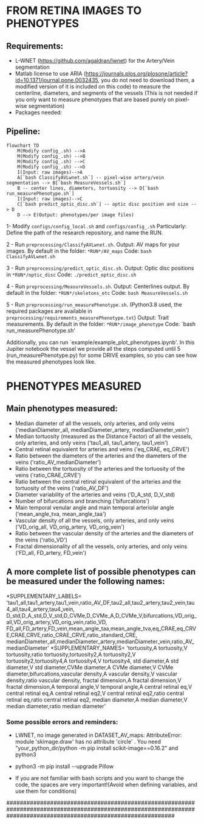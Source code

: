 # FROM RETINA IMAGES TO PHENOTYPES  

## Requirements:
* L-WNET (https://github.com/agaldran/lwnet) for the Artery/Vein segmentation
* Matlab license to use ARIA (https://journals.plos.org/plosone/article?id=10.1371/journal.pone.0032435, you do not need to download them, a modified version of it is included on this code) to measure the centerline, diameters, and segments of the vessels (This is not needed if you only want to measure phenotypes that are based purely on pixel-wise segmentation)
* Packages needed: 

## Pipeline:

```mermaid
flowchart TD
    M(Modify config_.sh) -->A
    M(Modify config_.sh) -->B
    M(Modify config_.sh) -->C
    M(Modify config_.sh) -->D
    I(Input: raw images)-->A
    A[`bash ClassifyAVLwnet.sh`] -- pixel-wise artery/vein segmentation --> B[`bash MeasureVessels.sh`]
    B -- center lines, diameters, tortuosity --> D[`bash run_measurePhenotype.sh`]
    I(Input: raw images)-->C
    C[`bash predict_optic_disc.sh`] -- optic disc position and size --> D
    D --> E(Output: phenotypes/per image files)
```

1- Modify `configs/config_local.sh` and `configs/config_.sh`
Particularly: Define the path of the research repository, and name the RUN.

2 - Run `preprocessing/ClassifyAVLwnet.sh`. 
Output: AV maps for your images.  By default in the folder: `*RUN*/AV_maps`
Code: `bash ClassifyAVLwnet.sh` 

3 - Run `preprocessing/predict_optic_disc.sh`.
Output: Optic disc positions in `*RUN*/optic_disc`
Code: `./predict_optic_disc.sh`

4 - Run `preprocessing/MeasureVessels.sh`. 
Output: Centerlines output.  By default in the folder: `*RUN*/skeletons_etc`
Code: `bash MeasureVessels.sh`

5 - Run `preprocessing/run_measurePhenotype.sh`. (Python3.8 used, the required packages are available in `preprocessing/requirements_measurePhenotype.txt`)
Output: Trait measurements. By default in the folder: `*RUN*/image_phenotype`
Code: `bash run_measurePhenotype.sh'

Additionally, you can run `example/example_plot_phenotypes.ipynb'. In this Jupiter notebook the vessel we provide all the steps computed until 5 (run_measurePhenotype.py) for some DRIVE examples, so you can see how the measured phenotypes look like.
 
# PHENOTYPES MEASURED 
## Main phenotypes measured:
* Median diameter of all the vessels, only arteries, and only veins ('medianDiameter_all, medianDiameter_artery, medianDiameter_vein')
* Median tortuosity (measured as the Distance Factor) of all the vessels, only arteries, and only veins ('tau1_all, tau1_artery, tau1_vein')
* Central retinal equivalent for arteries and veins ('eq_CRAE, eq_CRVE')
* Ratio between the diameters of the arteries and the diameters of the veins ('ratio_AV_medianDiameter')
* Ratio between the tortuosity of the arteries and the tortuosity of the veins ('ratio_CRAE_CRVE')
* Ratio between the central retinal equivalent of the arteries and the tortuosity of the veins ('ratio_AV_DF')
* Diameter variability of the arteries and veins ('D_A_std, D_V_std)
* Number of bifurcations and branching ('bifurcations')
* Main temporal venular angle and main temporal arteriolar angle ('mean_angle_tva, mean_angle_taa') 
* Vascular density of all the vessels, only arteries, and only veins ('VD_orig_all, VD_orig_artery, VD_orig_vein')
* Ratio between the vascular density of the arteries and the diameters of the veins ('ratio_VD')
* Fractal dimensionality of all the vessels, only arteries, and only veins ('FD_all, FD_artery, FD_vein')

## A more complete list of possible phenotypes can be measured under the following names:
*SUPPLEMENTARY_LABELS= 'tau1_all,tau1_artery,tau1_vein,ratio_AV_DF,tau2_all,tau2_artery,tau2_vein,tau4_all,tau4_artery,tau4_vein, D_std,D_A_std,D_V_std,D_CVMe,D_CVMe_A,D_CVMe_V,bifurcations,VD_orig_all,VD_orig_artery,VD_orig_vein,ratio_VD, FD_all,FD_artery,FD_vein,mean_angle_taa,mean_angle_tva,eq_CRAE,eq_CRVE,CRAE,CRVE,ratio_CRAE_CRVE,ratio_standard_CRE,
medianDiameter_all,medianDiameter_artery,medianDiameter_vein,ratio_AV_medianDiameter'
*SUPPLEMENTARY_NAMES= 'tortuosity,A tortuosity,V tortuosity,ratio tortuosity,tortuosity2,A tortuosity2,V tortuosity2,tortuosity4,A tortuosity4,V tortuosity4, std diameter,A std diameter,V std diameter,CVMe diameter,A CVMe diameter,V CVMe diameter,bifurcations,vascular density,A vascular density,V vascular density,ratio vascular density, fractal dimension,A fractal dimension,V fractal dimension,A temporal angle,V temporal angle,A central retinal eq,V central retinal eq,A central retinal eq2,V central retinal eq2,ratio central retinal eq,ratio central retinal eq2, median diameter,A median diameter,V median diameter,ratio median diameter'


### Some possible errors and reminders:
* LWNET, no image generated in DATASET_AV_maps:   AttributeError: module 'skimage.draw' has no attribute 'circle' . You need "your_python_dir/python -m pip install scikit-image==0.16.2" and python3

* python3 -m pip install --upgrade Pillow

* If you are not familiar with bash scripts and you want to change the code, the spaces are very important!(Avoid when defining variables, and use them for conditions)

##################################################################################################################################################################
